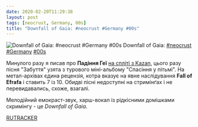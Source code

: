 ```yaml
---
date: 2020-02-20T11:29:38
layout: post
tags: [neocrust, Germany, 00s]
title: "Downfall of Gaia: #neocrust #Germany #00s"
---
```

![Downfall of Gaia: #neocrust #Germany #00s](https://res.cloudinary.com/vast-space-unexplored/image/upload/q_auto,dpr_auto,w_auto/photos/photo_898_20-02-2020_11-29-38.jpg)
Downfall of Gaia: [#neocrust](/tags/#neocrust) [#Germany](/tags/#Germany) [#00s](/tags/#00s)

Минулого разу я писав про **Падіння Геї** [на спліті з Kazan](/2020-01-29-the-downfall-of-gaia--neocrust-germany-german-00s), цього разу пісня &quot;Забуття&quot; узята з турового міні-альбому &quot;Спасіння у пітьмі&quot;. На метал-архівах єдина рецензія, котра вказує на явне наслідування **Fall of Efrafa** і ставить 7 із 10. Обидві пісні недоступні на стримінґах і не перевидавались, схоже, взагалі.

Мелодійний емокраст-звук, харш-вокал із рідкісними домішками скримінгу - це *Downfall of Gaia*.

[RUTRACKER](https://rutracker.org/forum/viewtopic.php?t=4867109)